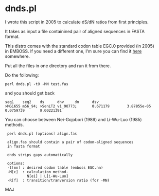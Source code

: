 dnds.pl
=======

I wrote this script in 2005 to calculate dS/dN ratios from first principles.

It takes as input a file containined pair of aligned sequences in FASTA format.

This distro comes with the standard codon table EGC.0 provided (in 2005) in EMBOSS. If you need a different one, I'm sure you can find it [here](ftp://emboss.open-bio.org/pub/EMBOSS/EMBOSS-6.6.0.tar.gz) somewhere.

Put all the files in one directory and run it from there.

Do the following:
```
perl dnds.pl -t0 -MN test.fas
```
and you should get back
```
seq1    seq2    ds      dnv     dn      dsv
>MG1655_m56_94; >SenLT2_v1_90773;       0.671179        3.87855e-05     0.0759739       0.00221391
```

You can choose between Nei-Gojobori (1986) and Li-Wu-Luo (1985) methods.


```
 perl dnds.pl [options] align.fas
 
 align.fas should contain a pair of codon-aligned sequences
 in fasta format

 dnds strips gaps automatically

 options:
 -t[nn] : desired codon table (emboss EGC.nn)
 -M[c]  : calculation method-
          N[ei] | L[i-Wu-Luo]
 -R[f]  : transition/tranversion ratio (for -MN)
 ```

MAJ
